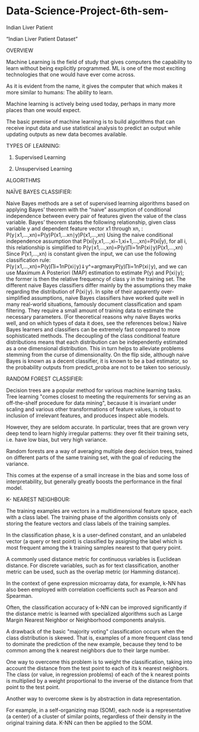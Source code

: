 # Data-Science-Project-6th-sem-

Indian Liver Patient 

“Indian Liver Patient Dataset”

OVERVIEW


Machine Learning is the field of study that gives computers the capability to learn without being explicitly programmed. ML is one of the most exciting technologies that one would have ever come across.

As it is evident from the name, it gives the computer that which makes it more similar to humans: The ability to learn.

Machine learning is actively being used today, perhaps in many more places than one would expect.

The basic premise of machine learning is to build algorithms that can receive input data and use statistical analysis to predict an output while updating outputs as new data becomes available.



TYPES OF LEARNING:

1.	Supervised Learning

2.	Unsupervised Learning


ALGORITHMS


NAÏVE BAYES CLASSIFIER:

Naive Bayes methods are a set of supervised learning algorithms based on applying Bayes’ theorem with the “naive” assumption of conditional independence between every pair of features given the value of the class variable. Bayes’ theorem states the following relationship, given class variable y and dependent feature vector x1 through xn, :
P(y∣x1,…,xn)=P(y)P(x1,…xn∣y)P(x1,…,xn)
Using the naive conditional independence assumption that
P(xi|y,x1,…,xi−1,xi+1,…,xn)=P(xi|y),
for all i, this relationship is simplified to
P(y∣x1,…,xn)=P(y)∏i=1nP(xi∣y)P(x1,…,xn)
Since P(x1,…,xn) is constant given the input, we can use the following classification rule:
P(y∣x1,…,xn)∝P(y)∏i=1nP(xi∣y)⇓y^=arg⁡maxyP(y)∏i=1nP(xi∣y),
and we can use Maximum A Posteriori (MAP) estimation to estimate P(y) and P(xi∣y); the former is then the relative frequency of class y in the training set.
The different naive Bayes classifiers differ mainly by the assumptions they make regarding the distribution of P(xi∣y).
In spite of their apparently over-simplified assumptions, naive Bayes classifiers have worked quite well in many real-world situations, famously document classification and spam filtering. They require a small amount of training data to estimate the necessary parameters. (For theoretical reasons why naive Bayes works well, and on which types of data it does, see the references below.)
Naive Bayes learners and classifiers can be extremely fast compared to more sophisticated methods. The decoupling of the class conditional feature distributions means that each distribution can be independently estimated as a one dimensional distribution. This in turn helps to alleviate problems stemming from the curse of dimensionality.
On the flip side, although naive Bayes is known as a decent classifier, it is known to be a bad estimator, so the probability outputs from predict_proba are not to be taken too seriously.
 
RANDOM FOREST CLASSIFIER:

Decision trees are a popular method for various machine learning tasks. Tree learning "comes closest to meeting the requirements for serving as an off-the-shelf procedure for data mining", because it is invariant under scaling and various other transformations of feature values, is robust to inclusion of irrelevant features, and produces inspect able models.



However, they are seldom accurate. In particular, trees that are grown very deep tend to learn highly irregular patterns: they over fit their training sets, i.e. have low bias, but very high variance.



Random forests are a way of averaging multiple deep decision trees, trained on different parts of the same training set, with the goal of reducing the variance.



This comes at the expense of a small increase in the bias and some loss of interpretability, but generally greatly boosts the performance in the final model.
 
K- NEAREST NEIGHBOUR:

The training examples are vectors in a multidimensional feature space, each with a class label. The training phase of the algorithm consists only of storing the feature vectors and class labels of the training samples.



In the classification phase, k is a user-defined constant, and an unlabeled vector (a query or test point) is classified by assigning the label which is most frequent among the k training samples nearest to that query point.



A commonly used distance metric for continuous variables is Euclidean distance. For discrete variables, such as for text classification, another metric can be used, such as the overlap metric (or Hamming distance).



In the context of gene expression microarray data, for example, k-NN has also been employed with correlation coefficients such as Pearson and Spearman.



Often, the classification accuracy of k-NN can be improved significantly if the distance metric is learned with specialized algorithms such as Large Margin Nearest Neighbor or Neighborhood components analysis.



A drawback of the basic "majority voting" classification occurs when the class distribution is skewed. That is, examples of a more frequent class tend to dominate the prediction of the new example, because they tend to be common among the k nearest neighbors due to their large number.



One way to overcome this problem is to weight the classification, taking into account the distance from the test point to each of its k nearest neighbors. The class (or value, in regression problems) of each of the k nearest points is multiplied by a weight proportional to the inverse of the distance from that point to the test point.

Another way to overcome skew is by abstraction in data representation.




For example, in a self-organizing map (SOM), each node is a representative (a center) of a cluster of similar points, regardless of their density in the original training data. K-NN can then be applied to the SOM.
 


